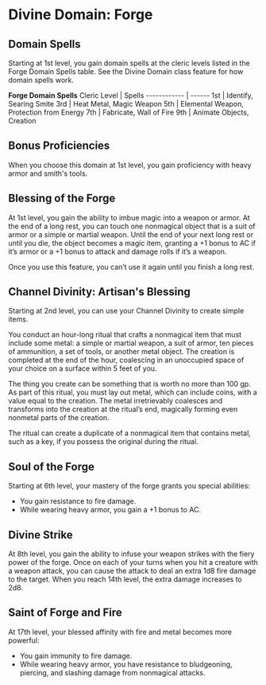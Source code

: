 # Divine Domain: Forge

## Domain Spells
Starting at 1st level, you gain domain spells at the cleric levels listed in the Forge Domain Spells table. See the Divine Domain class feature for how domain spells work.

**Forge Domain Spells**
Cleric Level | Spells
------------ | ------
1st |	Identify, Searing Smite
3rd	| Heat Metal, Magic Weapon
5th	| Elemental Weapon, Protection from Energy
7th	| Fabricate, Wall of Fire
9th	| Animate Objects, Creation

## Bonus Proficiencies
When you choose this domain at 1st level, you gain proficiency with heavy armor and smith's tools.

## Blessing of the Forge
At 1st level, you gain the ability to imbue magic into a weapon or armor. At the end of a long rest, you can touch one nonmagical object that is a suit of armor or a simple or martial weapon. Until the end of your next long rest or until you die, the object becomes a magic item, granting a +1 bonus to AC if it’s armor or a +1 bonus to attack and damage rolls if it’s a weapon.

Once you use this feature, you can’t use it again until you finish a long rest.

## Channel Divinity: Artisan's Blessing
Starting at 2nd level, you can use your Channel Divinity to create simple items.

You conduct an hour-long ritual that crafts a nonmagical item that must include some metal: a simple or martial weapon, a suit of armor, ten pieces of ammunition, a set of tools, or another metal object. The creation is completed at the end of the hour, coalescing in an unoccupied space of your choice on a surface within 5 feet of you.

The thing you create can be something that is worth no more than 100 gp. As part of this ritual, you must lay out metal, which can include coins, with a value equal to the creation. The metal irretrievably coalesces and transforms into the creation at the ritual’s end, magically forming even nonmetal parts of the creation.

The ritual can create a duplicate of a nonmagical item that contains metal, such as a key, if you possess the original during the ritual.

## Soul of the Forge
Starting at 6th level, your mastery of the forge grants you special abilities:
* You gain resistance to fire damage.
* While wearing heavy armor, you gain a +1 bonus to AC.

## Divine Strike
At 8th level, you gain the ability to infuse your weapon strikes with the fiery power of the forge. Once on each of your turns when you hit a creature with a weapon attack, you can cause the attack to deal an extra 1d8 fire damage to the target. When you reach 14th level, the extra damage increases to 2d8.

## Saint of Forge and Fire
At 17th level, your blessed affinity with fire and metal becomes more powerful:
* You gain immunity to fire damage.
* While wearing heavy armor, you have resistance to bludgeoning, piercing, and slashing damage from nonmagical attacks.
